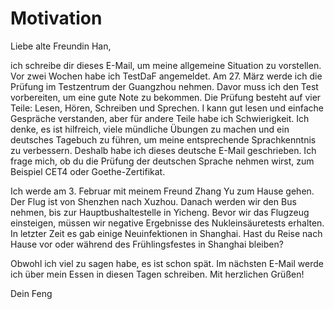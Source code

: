 # Motivation
Liebe alte Freundin Han,

ich schreibe dir dieses E-Mail, um meine allgemeine Situation zu vorstellen.
Vor zwei Wochen habe ich TestDaF angemeldet. Am 27. März werde ich die Prüfung im Testzentrum der Guangzhou nehmen. Davor muss ich den Test vorbereiten, um eine gute
Note zu bekommen. Die Prüfung besteht auf vier Teile: Lesen, Hören, Schreiben und
Sprechen. I kann gut lesen und einfache Gespräche verstanden, aber für andere Teile
habe ich Schwierigkeit. Ich denke, es ist hilfreich, viele mündliche Übungen zu machen und ein deutsches Tagebuch zu führen, um meine entsprechende Sprachkenntnis zu verbessern. Deshalb habe ich dieses deutsche E-Mail geschrieben. Ich frage mich, ob du
die Prüfung der deutschen Sprache nehmen wirst, zum Beispiel CET4 oder Goethe-Zertifikat.


Ich werde am 3. Februar mit meinem Freund Zhang Yu zum Hause gehen.
Der Flug ist von Shenzhen nach Xuzhou. Danach werden wir den Bus nehmen, bis zur
Hauptbushaltestelle in Yicheng. Bevor wir das Flugzeug einsteigen, müssen wir
negative Ergebnisse des Nukleinsäuretests erhalten. In letzter Zeit es gab einige
Neuinfektionen in Shanghai. Hast du Reise nach Hause vor 
oder während des Frühlingsfestes in Shanghai bleiben?

Obwohl ich viel zu sagen habe, es ist schon spät. Im nächsten E-Mail werde ich über mein Essen in diesen Tagen schreiben. Mit herzlichen Grüßen!

Dein Feng
